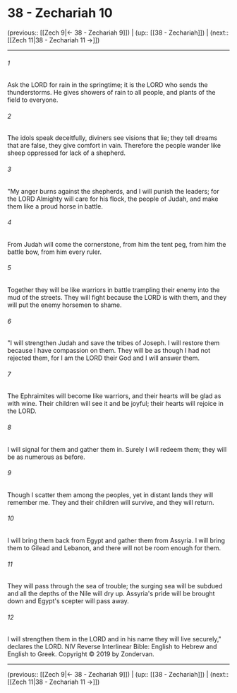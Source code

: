 # 38 - Zechariah 10

(previous:: [[Zech 9|← 38 - Zechariah 9]]) | (up:: [[38 - Zechariah]]) | (next:: [[Zech 11|38 - Zechariah 11 →]])

***


###### 1 
Ask the LORD for rain in the springtime; it is the LORD who sends the thunderstorms. He gives showers of rain to all people, and plants of the field to everyone. 

###### 2 
The idols speak deceitfully, diviners see visions that lie; they tell dreams that are false, they give comfort in vain. Therefore the people wander like sheep oppressed for lack of a shepherd. 

###### 3 
"My anger burns against the shepherds, and I will punish the leaders; for the LORD Almighty will care for his flock, the people of Judah, and make them like a proud horse in battle. 

###### 4 
From Judah will come the cornerstone, from him the tent peg, from him the battle bow, from him every ruler. 

###### 5 
Together they will be like warriors in battle trampling their enemy into the mud of the streets. They will fight because the LORD is with them, and they will put the enemy horsemen to shame. 

###### 6 
"I will strengthen Judah and save the tribes of Joseph. I will restore them because I have compassion on them. They will be as though I had not rejected them, for I am the LORD their God and I will answer them. 

###### 7 
The Ephraimites will become like warriors, and their hearts will be glad as with wine. Their children will see it and be joyful; their hearts will rejoice in the LORD. 

###### 8 
I will signal for them and gather them in. Surely I will redeem them; they will be as numerous as before. 

###### 9 
Though I scatter them among the peoples, yet in distant lands they will remember me. They and their children will survive, and they will return. 

###### 10 
I will bring them back from Egypt and gather them from Assyria. I will bring them to Gilead and Lebanon, and there will not be room enough for them. 

###### 11 
They will pass through the sea of trouble; the surging sea will be subdued and all the depths of the Nile will dry up. Assyria's pride will be brought down and Egypt's scepter will pass away. 

###### 12 
I will strengthen them in the LORD and in his name they will live securely," declares the LORD. NIV Reverse Interlinear Bible: English to Hebrew and English to Greek. Copyright © 2019 by Zondervan.

***

(previous:: [[Zech 9|← 38 - Zechariah 9]]) | (up:: [[38 - Zechariah]]) | (next:: [[Zech 11|38 - Zechariah 11 →]])
